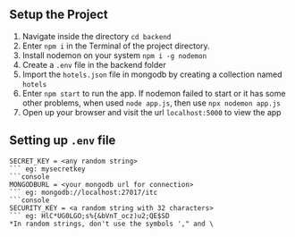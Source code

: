 ## Setup the Project

1. Navigate inside the directory `cd backend`
2. Enter `npm i` in the Terminal of the project directory.
3. Install nodemon on your system `npm i -g nodemon`
4. Create a `.env` file in the backend folder
5. Import the `hotels.json` file in mongodb by creating a collection named `hotels`
6. Enter `npm start` to run the app. If nodemon failed to start or it has some other problems, when used `node app.js`, then use `npx nodemon app.js`
7. Open up your browser and visit the url `localhost:5000` to view the app

## Setting up `.env` file

```console
SECRET_KEY = <any random string>
``` eg: mysecretkey
```console
MONGODBURL = <your mongodb url for connection>
``` eg: mongodb://localhost:27017/itc
```console
SECURITY_KEY = <a random string with 32 characters>
``` eg: HlC*UG0LGO;s%{&bVnT_ocz)u2;QE$SD
*In random strings, don't use the symbols '," and \
